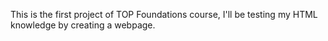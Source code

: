 This is the first project of TOP Foundations course, I'll be testing my HTML knowledge by creating a webpage.